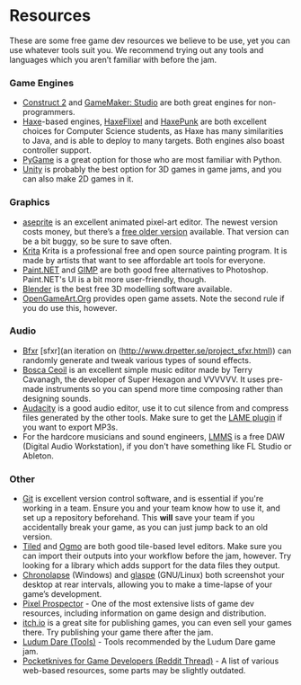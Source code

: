 # Resources

These are some free game dev resources we believe to be use, yet you can use whatever tools suit you. We recommend trying out any tools and languages which you aren’t familiar with before the jam.

### Game Engines
- [Construct 2](https://www.scirra.com/construct2) and [GameMaker: Studio](https://www.yoyogames.com/gamemaker) are both great engines for non-programmers.
- [Haxe](http://haxe.org)-based engines, [HaxeFlixel](http://haxeflixel.com) and [HaxePunk](http://haxepunk.com) are both excellent choices for Computer Science students, as Haxe has many similarities to Java, and is able to deploy to many targets. Both engines also boast controller support.
- [PyGame](http://www.pygame.org/hifi.html) is a great option for those who are most familiar with Python.
- [Unity](https://unity3d.com) is probably the best option for 3D games in game jams, and you can also make 2D games in it.

### Graphics
- [aseprite](http://www.aseprite.org) is an excellent animated pixel-art editor. The newest version costs money, but there’s a [free older version](http://www.aseprite.org/older-versions/) available. That version can be a bit buggy, so be sure to save often.
- [Krita](https://krita.org/en/) Krita is a professional free and open source painting program. It is made by artists that want to see affordable art tools for everyone.
- [Paint.NET](http://www.getpaint.net/index.html) and [GIMP](https://www.gimp.org) are both good free alternatives to Photoshop. Paint.NET's UI is a bit more user-friendly, though.
- [Blender](https://www.blender.org) is the best free 3D modelling software available.
- [OpenGameArt.Org](http://opengameart.org) provides open game assets. Note the second rule if you do use this, however.

### Audio
- [Bfxr](http://www.bfxr.net) [sfxr](an iteration on (http://www.drpetter.se/project_sfxr.html)) can randomly generate and tweak various types of sound effects.
- [Bosca Ceoil](http://boscaceoil.net) is an excellent simple music editor made by Terry Cavanagh, the developer of Super Hexagon and VVVVVV. It uses pre-made instruments so you can spend more time composing rather than designing sounds.
- [Audacity](http://www.audacityteam.org) is a good audio editor, use it to cut silence from and compress files generated by the other tools. Make sure to get the [LAME plugin](http://manual.audacityteam.org/o/man/faq_installation_and_plug_ins.html#lame) if you want to export MP3s.
- For the hardcore musicians and sound engineers, [LMMS](https://lmms.io) is a free DAW (Digital Audio Workstation), if you don't have something like FL Studio or Ableton.

### Other
- [Git](https://git-scm.com) is excellent version control software, and is essential if you're working in a team. Ensure you and your team know how to use it, and set up a repository beforehand. This **will** save your team if you accidentally break your game, as you can just jump back to an old version.
- [Tiled](http://www.mapeditor.org) and [Ogmo](http://www.ogmoeditor.com) are both good tile-based level editors. Make sure you can import their outputs into your workflow before the jam, however. Try looking for a library which adds support for the data files they output.
- [Chronolapse](https://www.chronolapse.com) (Windows) and [glaspe](http://saltares.com/blog/apps-tools/glapse/) (GNU/Linux) both screenshot your desktop at rear intervals, allowing you to make a time-lapse of your game’s development.
- [Pixel Prospector](http://www.pixelprospector.com) - One of the most extensive lists of game dev resources, including information on game design and distribution.
- [itch.io](https://itch.io) is a great site for publishing games, you can even sell your games there. Try publishing your game there after the jam.
- [Ludum Dare (Tools)](http://ludumdare.com/compo/tools/) - Tools recommended by the Ludum Dare game jam.
- [Pocketknives for Game Developers (Reddit Thread)](https://www.reddit.com/r/gamedev/comments/18e38t/pocketknives_for_game_developers) - A list of various web-based resources, some parts may be slightly outdated.

